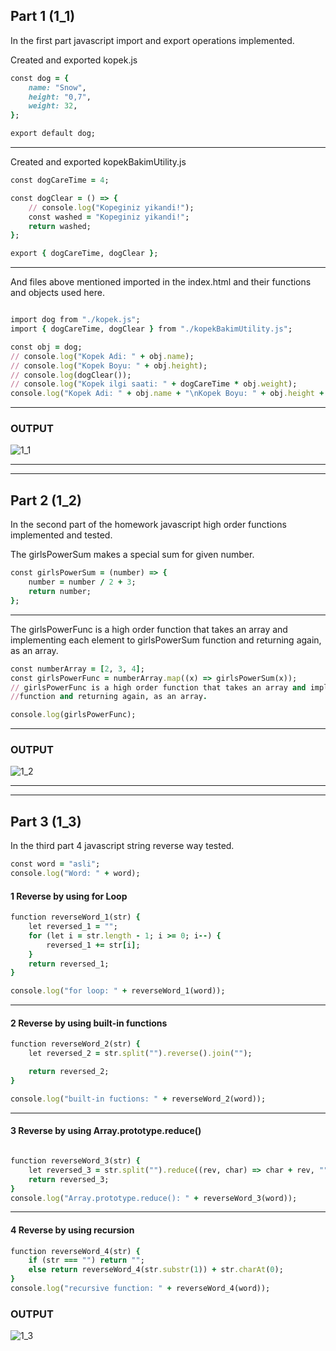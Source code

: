 ## Part 1 (1_1)
In the first part javascript import and export operations implemented. 

Created and exported kopek.js
```ruby
const dog = {
    name: "Snow",
    height: "0,7",
    weight: 32,
};

export default dog;

```
--------------------------------------------------------------------------------------------------

Created and exported kopekBakimUtility.js

```ruby
const dogCareTime = 4;

const dogClear = () => {
    // console.log("Kopeginiz yikandi!");
    const washed = "Kopeginiz yikandi!";
    return washed;
};

export { dogCareTime, dogClear };

```

--------------------------------------------------------------------------------------------------

And files above mentioned imported in the index.html and their functions and objects used here.

```ruby

import dog from "./kopek.js";
import { dogCareTime, dogClear } from "./kopekBakimUtility.js";

const obj = dog;
// console.log("Kopek Adi: " + obj.name);
// console.log("Kopek Boyu: " + obj.height);
// console.log(dogClear());
// console.log("Kopek ilgi saati: " + dogCareTime * obj.weight);
console.log("Kopek Adi: " + obj.name + "\nKopek Boyu: " + obj.height + "\n" + dogClear() + "\nKopek ilgi saati: " + dogCareTime * obj.weight);
```

--------------------------------------------------------------------------------------------------

### OUTPUT


![1_1](https://user-images.githubusercontent.com/54467555/151720036-4d446f5b-abef-4f90-b23e-614aedf756b2.png)

--------------------------------------------------------------------------------------------------
--------------------------------------------------------------------------------------------------

## Part 2 (1_2)

In the second part of the homework javascript high order functions implemented and tested.

 The girlsPowerSum makes a special sum for given number.

```ruby
const girlsPowerSum = (number) => {
    number = number / 2 + 3;
    return number;
};

```

--------------------------------------------------------------------------------------------------

 The girlsPowerFunc is a high order function that takes an array and implementing each element to girlsPowerSum function and returning again, as an array.
 
 ```ruby
const numberArray = [2, 3, 4];
const girlsPowerFunc = numberArray.map((x) => girlsPowerSum(x));
// girlsPowerFunc is a high order function that takes an array and implementing each element to girlsPowerSum
//function and returning again, as an array.

console.log(girlsPowerFunc);
```

--------------------------------------------------------------------------------------------------

### OUTPUT
![1_2](https://user-images.githubusercontent.com/54467555/151720327-1bb7a171-992c-4305-b845-61034e94091a.png)


--------------------------------------------------------------------------------------------------
--------------------------------------------------------------------------------------------------


## Part 3 (1_3)

In the third part 4 javascript string reverse way tested.



```ruby
const word = "asli";
console.log("Word: " + word);
```



#### 1 Reverse by using for Loop

```ruby
function reverseWord_1(str) {
    let reversed_1 = "";
    for (let i = str.length - 1; i >= 0; i--) {
        reversed_1 += str[i];
    }
    return reversed_1;
}

console.log("for loop: " + reverseWord_1(word));
```

--------------------------------------------------------------------------------------------------

#### 2 Reverse by using built-in functions


```ruby
function reverseWord_2(str) {
    let reversed_2 = str.split("").reverse().join("");

    return reversed_2;
}

console.log("built-in fuctions: " + reverseWord_2(word));

```

--------------------------------------------------------------------------------------------------

#### 3 Reverse by using Array.prototype.reduce()


```ruby

function reverseWord_3(str) {
    let reversed_3 = str.split("").reduce((rev, char) => char + rev, "");
    return reversed_3;
}
console.log("Array.prototype.reduce(): " + reverseWord_3(word));

```

--------------------------------------------------------------------------------------------------

#### 4 Reverse by using recursion

```ruby
function reverseWord_4(str) {
    if (str === "") return "";
    else return reverseWord_4(str.substr(1)) + str.charAt(0);
}
console.log("recursive function: " + reverseWord_4(word));

```

### OUTPUT
![1_3](https://user-images.githubusercontent.com/54467555/151720480-a4edbe5d-430a-4ef6-8bc2-d275baa8820d.png)





